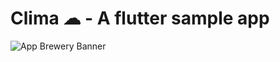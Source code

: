 # Clima ☁ - A flutter sample app

![App Brewery Banner](https://github.com/londonappbrewery/Images/blob/master/AppBreweryBanner.png)
